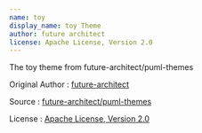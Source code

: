 ```yaml
---
name: toy
display_name: toy Theme
author: future architect
license: Apache License, Version 2.0
---
```

The toy theme from future-architect/puml-themes

Original Author
: [future-architect](https://github.com/future-architect)

Source
: [future-architect/puml-themes](https://github.com/future-architect/puml-themes/tree/master/themes)

License
: [Apache License, Version 2.0](https://github.com/future-architect/puml-themes/blob/master/LICENSE)
